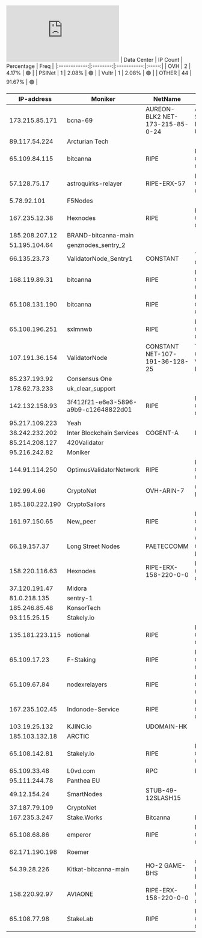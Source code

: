![Diagramm](https://github.com/obajay/StateSync-snapshots/blob/main/Projects/Bitcanna/1/README.md)
| Data Center | IP Count | Percentage | Freq |
|:------------:|:--------:|:-----------:|:-----:|
| OVH | 2 | 4.17% | 🟢 |
| PSINet | 1 | 2.08% | 🟢 |
| Vultr | 1 | 2.08% | 🟢 |
| OTHER | 44 | 91.67% | 🟢 |

<!-- START_TABLE -->
| IP-address | Moniker | NetName | Organization |
|-------------|-------------|-------------|-------------|
| 173.215.85.171 | bcna-69 | AUREON-BLK2 NET-173-215-85-0-24 | Aureon Network Services MI FIBER URBANDALE |
| 89.117.54.224 | Arcturian Tech |  |  |
| 65.109.84.115 | bitcanna | RIPE | RIPE Network Coordination Centre |
| 57.128.75.17 | astroquirks-relayer | RIPE-ERX-57 | RIPE Network Coordination Centre |
| 5.78.92.101 | F5Nodes |  |  |
| 167.235.12.38 | Hexnodes | RIPE | RIPE Network Coordination Centre |
| 185.208.207.12 | BRAND-bitcanna-main |  |  |
| 51.195.104.64 | genznodes_sentry_2 |  |  |
| 66.135.23.73 | ValidatorNode_Sentry1 | CONSTANT | The Constant Company, LLC |
| 168.119.89.31 | bitcanna | RIPE | RIPE Network Coordination Centre |
| 65.108.131.190 | bitcanna | RIPE | RIPE Network Coordination Centre |
| 65.108.196.251 | sxlmnwb | RIPE | RIPE Network Coordination Centre |
| 107.191.36.154 | ValidatorNode | CONSTANT NET-107-191-36-128-25 | The Constant Company, LLC Vultr Holdings, LLC |
| 85.237.193.92 | Consensus One |  |  |
| 178.62.73.233 | uk_clear_support |  |  |
| 142.132.158.93 | 3f412f21-e6e3-5896-a9b9-c12648822d01 | RIPE | RIPE Network Coordination Centre |
| 95.217.109.223 | Yeah |  |  |
| 38.242.232.202 | Inter Blockchain Services | COGENT-A | PSINet, Inc. |
| 85.214.208.127 | 420Validator |  |  |
| 95.216.242.82 | Moniker |  |  |
| 144.91.114.250 | OptimusValidatorNetwork | RIPE | RIPE Network Coordination Centre |
| 192.99.4.66 | CryptoNet | OVH-ARIN-7 | OVH Hosting, Inc. |
| 185.180.222.190 | CryptoSailors |  |  |
| 161.97.150.65 | New_peer | RIPE | RIPE Network Coordination Centre |
| 66.19.157.37 | Long Street Nodes | PAETECCOMM | Windstream Communications LLC |
| 158.220.116.63 | Hexnodes | RIPE-ERX-158-220-0-0 | RIPE Network Coordination Centre |
| 37.120.191.47 | Midora |  |  |
| 81.0.218.135 | sentry-1 |  |  |
| 185.246.85.48 | KonsorTech |  |  |
| 93.115.25.15 | Stakely.io |  |  |
| 135.181.223.115 | notional | RIPE | RIPE Network Coordination Centre |
| 65.109.17.23 | F-Staking | RIPE | RIPE Network Coordination Centre |
| 65.109.67.84 | nodexrelayers | RIPE | RIPE Network Coordination Centre |
| 167.235.102.45 | Indonode-Service | RIPE | RIPE Network Coordination Centre |
| 103.19.25.132 | KJINC.io | UDOMAIN-HK |  |
| 185.103.132.18 | ARCTIC |  |  |
| 65.108.142.81 | Stakely.io | RIPE | RIPE Network Coordination Centre |
| 65.109.33.48 | L0vd.com | RPC | RIPE | RIPE Network Coordination Centre |
| 95.111.244.78 | Panthea EU |  |  |
| 49.12.154.24 | SmartNodes | STUB-49-12SLASH15 |  |
| 37.187.79.109 | CryptoNet |  |  |
| 167.235.3.247 | Stake.Works | Bitcanna | RIPE | RIPE Network Coordination Centre |
| 65.108.68.86 | emperor | RIPE | RIPE Network Coordination Centre |
| 62.171.190.198 | Roemer |  |  |
| 54.39.28.226 | Kitkat-bitcanna-main | HO-2 GAME-BHS | OVH Hosting, Inc. OVH Hosting, Inc. |
| 158.220.92.97 | AVIAONE | RIPE-ERX-158-220-0-0 | RIPE Network Coordination Centre |
| 65.108.77.98 | StakeLab | RIPE | RIPE Network Coordination Centre |

<!-- END_TABLE -->